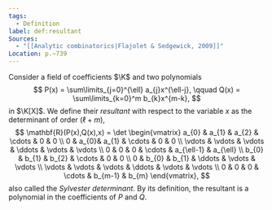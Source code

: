 ```yaml
---
tags:
  - Definition
label: def:resultant
Sources:
  - "[[Analytic combinatorics|Flajolet & Sedgewick, 2009]]"
Location: p.~739
---
```

Consider a field of coefficients $\K$ and two polynomials 
$$
P(x) = \sum\limits_{j=0}^{\ell} a_{j}x^{\ell-j}, \qquad Q(x) = \sum\limits_{k=0}^m b_{k}x^{m-k},
$$
in $\K[X]$. We define their *resultant* with respect to the variable $x$ as the determinant of order $(\ell + m)$, 
$$
\mathbf{R}(P(x),Q(x),x) = \det \begin{vmatrix} a_{0} & a_{1} & a_{2} & \cdots & 0 & 0 \\
0 & a_{0}& a_{1} & \cdots & 0 & 0 \\
\vdots & \vdots & \vdots & \ddots & \vdots & \vdots \\
0 & 0 & 0 & \cdots & a_{\ell-1} & a_{\ell}  \\ 
b_{0} & b_{1} & b_{2} & \cdots & 0 & 0 \\
0 & b_{0} & b_{1} & \ddots & \vdots & \vdots \\ 
\vdots & \vdots & \vdots & \ddots & \vdots & \vdots \\
0 & 0 & 0 & \cdots & b_{m-1} & b_{m} 
\end{vmatrix},
$$
also called the *Sylvester determinant*. By its definition, the resultant is a polynomial in the coefficients of $P$ and $Q$.
